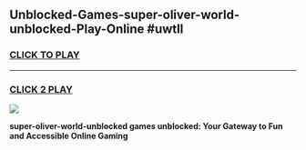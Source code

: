 
## Unblocked-Games-super-oliver-world-unblocked-Play-Online #uwtll
<h3>
<a href="https://news.freeplayer.one?title=super-oliver-world-unblocked&ref=3">CLICK TO PLAY</a></h3>
<hr>

<h3>
<a href="https://news.freeplayer.one?title=super-oliver-world-unblocked&ref=3">CLICK 2 PLAY</a>
  
</h3>

<a href="https://news.freeplayer.one?title=super-oliver-world-unblocked&ref=3"><img src="https://clearcache.store/games.png"></a>


**super-oliver-world-unblocked games unblocked: Your Gateway to Fun and Accessible Online Gaming**
